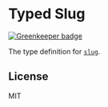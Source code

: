 # Typed Slug

[![Greenkeeper badge](https://badges.greenkeeper.io/types/npm-slug.svg)](https://greenkeeper.io/)

The type definition for [`slug`](https://github.com/dodo/node-slug).

## License

MIT

